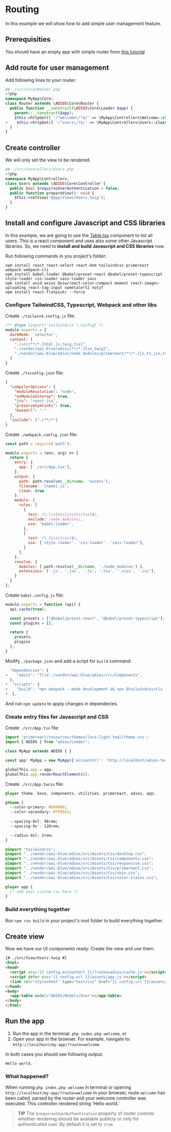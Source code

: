 # Routing

In this example we will show how to add simple user management feature.

## Prerequisities

You should have an empty app with simple router from [this tutorial](routing.md)

## Add route for user management

Add following lines to your router:

```php
## ./src/Core/Router.php
<?php
namespace MyApp\Core;
class Router extends \ADIOS\Core\Router {
  public function __construct(\ADIOS\Core\Loader $app) {
    parent::__construct($app);
    $this->httpGet([ '/^welcome\/?$/' => \MyApp\Controllers\Welcome::class ]);
+    $this->httpGet([ '/^users\/?$/' => \MyApp\Controllers\Users::class ]);
  }
}
```

## Create controller

We will only set the view to be rendered.

```php
## ./src/Controllers/Users.php
<?php
namespace MyApp\Controllers;
class Users extends \ADIOS\Core\Controller {
  public bool $requiresUserAuthentication = false;
  public function prepareView(): void {
    $this->setView('@app/Views/Users.twig');
  }
}
```

## Install and configure Javascript and CSS libraries

In this example, we are going to use the [Table.tsx](../src/Components/Table.tsx) component to list all users. This is a react component and uses also some other Javascript libraries. So, we need to **install and build Javascript and CSS libraries** now.

Run following commands in you project's folder:

```
npm install react react-select react-dom tailwindcss primereact webpack webpack-cli
npm install babel-loader @babel/preset-react @babel/preset-typescript style-loader css-loader sass-loader sass
npm install uuid axios @uiw/react-color-compact moment react-images-uploading react-tag-input sweetalert2 notyf
npm install react-flatpickr --force
```

### Configure TailwindCSS, Typescript, Webpack and other libs

Create `./tailwind.config.js` file:

```js
/** @type {import('tailwindcss').Config} */
module.exports = {
  darkMode: 'selector',
  content: [
    "./src/**/*.{html,js,twig,tsx}",
    "./vendor/wai-blue/adios/**/*.{tsx,twig}",
    "./vendor/wai-blue/adios/node_modules/primereact/**/*.{js,ts,jsx,tsx}",
  ]
}
```

Create `./tsconfig.json` file:

```json
{
  "compilerOptions": {
    "moduleResolution": "node",
    "esModuleInterop": true,
    "jsx": "react-jsx",
    "preserveSymlinks": true,
    "baseUrl": "."
  },
  "include": ["./**/*"]
}
```

Create `./webpack.config.json` file:

```js
const path = require('path');

module.exports = (env, arg) => {
  return {
    entry: {
      app: ['./src/App.tsx'],
    },
    output: {
      path: path.resolve(__dirname, 'assets'),
      filename: '[name].js',
      clean: true
    },
    module: {
      rules: [
        {
          test: /\.(js|mjs|jsx|ts|tsx)$/,
          exclude: /node_modules/,
          use: 'babel-loader',
        },
        {
          test: /\.(scss|css)$/,
          use: ['style-loader', 'css-loader', 'sass-loader'],
        }
      ],
    },
    resolve: {
      modules: [ path.resolve(__dirname, './node_modules') ],
      extensions: ['.js', '.jsx', '.ts', '.tsx', '.scss', '.css'],
    }
  }
};
```

Create `babel.config.js` file:

```js
module.exports = function (api) {
  api.cache(true);

  const presets = ["@babel/preset-react", "@babel/preset-typescript"];
  const plugins = [];

  return {
    presets,
    plugins
  };
}
```

Modify `./package.json` and add a script for `build` command:

```js
  "dependencies": {
+    "adios": "file:./vendor/wai-blue/adios/src/Components",
  },
+  "scripts": {
+    "build": "npx webpack --mode development && npx @tailwindcss/cli -i ./src/App.twcss -o ./assets/app.css"
+  },
```

And run `npm update` to apply changes in dependecies.

### Create entry files for Javascript and CSS

Create `./src/App.tsx` file:

```js
import 'primereact/resources/themes/lara-light-teal/theme.css';
import { ADIOS } from "adios/Loader";

class MyApp extends ADIOS { }

const app: MyApp = new MyApp({'accountUrl': 'http://localhost/adios-test-app'});

globalThis.app = app;
globalThis.app.renderReactElements();
```

Create `./src/App.twcss` file:

```css
@layer theme, base, components, utilities, primereact, adios, app;

@theme {
  --color-primary: #008000;
  --color-secondary: #7FB562;
  
  --spacing-8xl: 96rem;
  --spacing-9x': 128rem;

  --radius-4xl: 2rem;
}

@import "tailwindcss";
@import "../vendor/wai-blue/adios/src/Assets/Css/desktop.css";
@import "../vendor/wai-blue/adios/src/Assets/Css/components.css";
@import "../vendor/wai-blue/adios/src/Assets/Css/responsive.css";
@import "../vendor/wai-blue/adios/src/Assets/Css/primereact.css";
@import "../vendor/wai-blue/adios/src/Assets/Css/skin.css";
@import "../vendor/wai-blue/adios/src/Assets/Css/color-scales.css";

@layer app {
  /* add your custom css here */
}
```

### Build everything together

Run `npm run build` in your project's root folder to build everything together.

## Create view

Now we have our UI components ready. Create the view and use them.

```html
{# ./src/View/Users.twig #}
<html>
<head>
  <script src='{{ config.accountUrl }}/?route=adios/cache.js'></script>
  <script defer src='{{ config.url }}/assets/app.js'></script>
  <link rel="stylesheet" type="text/css" href="{{ config.url }}/assets/app.css">
</head>
<body>
  <app-table model="ADIOS/Models/User"></app-table>
</body>
</html>
```

## Run the app

  1. Run the app in the terminal. `php index.php welcome`, or
  2. Open your app in the browser. For example, navigate to: `http://localhost/my-app/?route=welcome`

In both cases you should see following output:

```
Hello world.
```

### What happened?

When running `php index.php welcome` in terminal or opening `http://localhost/my-app/?route=welcome` in your browser, route `welcome` has been called, parsed by the router and your welcome controller was executed. This controller rendered string 'Hello world.'

> **TIP** The `$requiresUserAuthentication` property of router controls whether rendering should be available publicly or only for authenticated user. By default it is set to `true`.